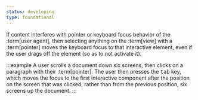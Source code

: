 ```yaml
---
status: developing
type: foundational
---
```


If content interferes with pointer or keyboard focus behavior of the :term[user agent], then selecting anything on the :term[view] with a :term[pointer] moves the keyboard focus to that interactive element, even if the user drags off the element (so as to not activate it).

:::example
A user scrolls a document down six screens, then clicks on a paragraph with their :term[pointer]. The user then presses the <kbd>tab</kbd> key, which moves the focus to the first interactive component after the position on the screen that was clicked, rather than from the previous position, six screens up the document.
:::